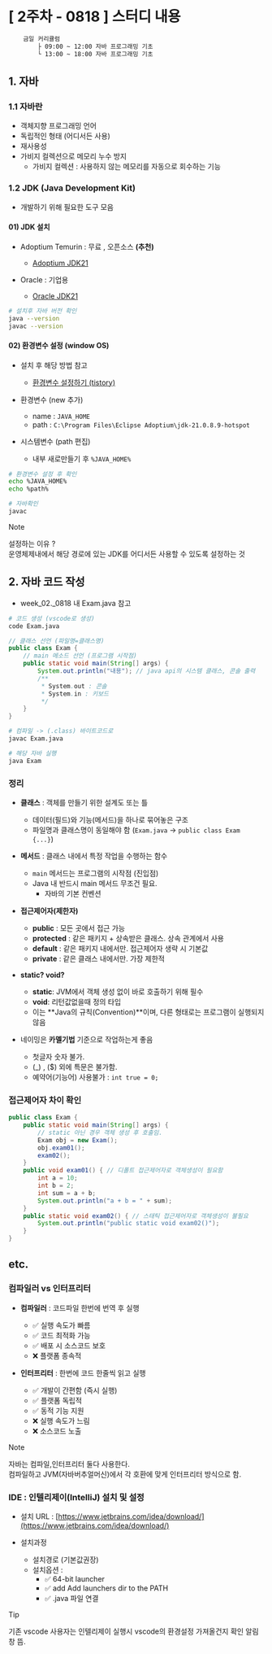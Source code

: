 # [ 2주차 - 0818 ] 스터디 내용

```bash
    금일 커리큘럼
        ├ 09:00 ~ 12:00 자바 프로그래밍 기초
        └ 13:00 ~ 18:00 자바 프로그래밍 기초
```


## 1. 자바

### 1.1 자바란
* 객체지향 프로그래밍 언어
* 독립적인 형태 (어디서든 사용)
* 재사용성
* 가비지 컬렉션으로 메모리 누수 방지
    - 가비지 컬렉션 : 사용하지 않는 메모리를 자동으로 회수하는 기능

### 1.2 JDK (Java Development Kit)
* 개발하기 위해 필요한 도구 모음

#### 01) JDK 설치

* Adoptium Temurin : 무료 , 오픈소스 **(추천)**
    - [Adoptium JDK21](https://adoptium.net/temurin/releases)

* Oracle : 기업용
    - [Oracle JDK21](https://www.oracle.com/kr/java/technologies/downloads/#java21)


```bash
# 설치후 자바 버전 확인
java --version
javac --version
```

#### 02) 환경변수 설정 (window OS)

* 설치 후 해당 방법 참고
    - [환경변수 설정하기 (tistory)](https://vmpo.tistory.com/6)

*  환경변수 (new 추가)
    - name : `JAVA_HOME`
    - path : `C:\Program Files\Eclipse Adoptium\jdk-21.0.8.9-hotspot`
* 시스템변수 (path 편집)
    -  내부 새로만들기 후 `%JAVA_HOME%`

```bash
# 환경변수 설정 후 확인
echo %JAVA_HOME%
echo %path%

# 자바확인
javac
```

> [!NOTE] 
> 설정하는 이유 ? <br>
> 운영체제내에서 해당 경로에 있는 JDK를 어디서든 사용할 수 있도록 설정하는 것


## 2. 자바 코드 작성

* week_02._0818 내 Exam.java 참고
```bash
# 코드 생성 (vscode로 생성)
code Exam.java
```
```java
// 클래스 선언 (파일명=클래스명)
public class Exam {
    // main 메소드 선언 (프로그램 시작점)
    public static void main(String[] args) {
        System.out.println("내용"); // java api의 시스템 클래스, 콘솔 출력
        /**
         * System.out : 콘솔
         * System.in : 키보드
         */
    }
}
```
```bash
# 컴파일 -> (.class) 바이트코드로
javac Exam.java

# 해당 자바 실행
java Exam
```

### 정리
* **클래스** : 객체를 만들기 위한 설계도 또는 틀
    - 데이터(필드)와 기능(메서드)을 하나로 묶어놓은 구조
    - 파일명과 클래스명이 동일해야 함 (`Exam.java` → `public class Exam {...}`)

* **메서드** : 클래스 내에서 특정 작업을 수행하는 함수
    - `main` 메서드는 프로그램의 시작점 (진입점)
    - Java 내 반드시 main 메서드 무조건 필요. 
        - 자바의 기본 컨벤션

* **접근제어자(제한자)**
    - **public** : 모든 곳에서 접근 가능
    - **protected** : 같은 패키지 + 상속받은 클래스. 상속 관계에서 사용 
    - **default** : 같은 패키지 내에서만. 접근제어자 생략 시 기본값
    - **private** : 같은 클래스 내에서만. 가장 제한적 

* **static? void?**
    - **static**: JVM에서 객체 생성 없이 바로 호출하기 위해 필수
    - **void**: 리턴값없을때 정의 타입
    - 이는 **Java의 규칙(Convention)**이며, 다른 형태로는 프로그램이 실행되지 않음

* 네이밍은 **카멜기법** 기준으로 작업하는게 좋음
    - 첫글자 숫자 불가.
    - (_) , ($) 외에 특문은 불가함.
    - 예약어(기능어) 사용불가 : `int true = 0;`

### 접근제어자 차이 확인
```java
public class Exam {
    public static void main(String[] args) {
        // static 아닌 경우 객체 생성 후 호출임.
        Exam obj = new Exam();
        obj.exam01();
        exam02();
    }
    public void exam01() { // 디폴트 접근제어자로 객체생성이 필요함
        int a = 10;
        int b = 2;
        int sum = a + b;
        System.out.println("a + b = " + sum);
    }
    public static void exam02() { // 스태틱 접근제어자로 객체생성이 불필요
        System.out.println("public static void exam02()");
    }
}
```


## etc.

### 컴파일러 vs 인터프리터

* **컴파일러** : 코드파일 한번에 번역 후 실행
    - ✅ 실행 속도가 빠름
    - ✅ 코드 최적화 가능
    - ✅ 배포 시 소스코드 보호
    - ❌ 플랫폼 종속적

* **인터프리터** : 한번에 코드 한줄씩 읽고 실행
    - ✅ 개발이 간편함 (즉시 실행)
    - ✅ 플랫폼 독립적
    - ✅ 동적 기능 지원
    - ❌ 실행 속도가 느림
    - ❌ 소스코드 노출

> [!NOTE] 
> 자바는 컴파일,인터프리터 둘다 사용한다. <br>
> 컴파일하고 JVM(자바버추얼머신)에서 각 호환에 맞게 인터프리터 방식으로 함.

### IDE : 인텔리제이(IntelliJ) 설치 및 설정

* 설치 URL : [https://www.jetbrains.com/idea/download/](https://www.jetbrains.com/idea/download/)


* 설치과정
    - 설치경로 (기본값권장)
    - 설치옵션 : 
        - ✅ 64-bit launcher
        - ✅ add Add launchers dir to the PATH
        - ✅ .java 파일 연결

> [!TIP]
> 기존 vscode 사용자는 인텔리제이 실행시 vscode의 환경설정 가져올건지 확인 알림창 뜸.

